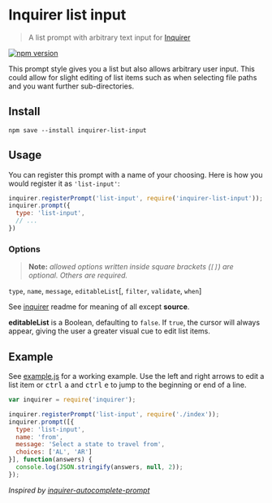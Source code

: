 Inquirer list input
===================

> A list prompt with arbitrary text input for [Inquirer](https://github.com/SBoudrias/Inquirer.js)

[![npm version](https://badge.fury.io/js/inquirer-list-input.png?style=flat)](http://badge.fury.io/js/inquirer-list-input)

This prompt style gives you a list but also allows arbitrary user input. This could allow for slight editing of list items such as when selecting file paths and you want further sub-directories.

## Install

```
npm save --install inquirer-list-input
```

## Usage

You can register this prompt with a name of your choosing. Here is how you would register it as `'list-input'`:

```js
inquirer.registerPrompt('list-input', require('inquirer-list-input'));
inquirer.prompt({
  type: 'list-input',
  // ...
})
```

### Options

> **Note:** _allowed options written inside square brackets (`[]`) are optional. Others are required._

`type`, `name`, `message`, `editableList`[, `filter`, `validate`, `when`]

See [inquirer](https://github.com/SBoudrias/Inquirer.js) readme for meaning of all except **source**.

**editableList** is a Boolean, defaulting to `false`. If `true`, the cursor will always appear, giving the user a greater visual cue to edit list items.

## Example

See [example.js](example.js) for a working example. Use the left and right arrows to edit a list item or <kbd>ctrl</kbd> <kbd>a</kbd> and <kbd>ctrl</kbd> <kbd>e</kbd> to jump to the beginning or end of a line.

```js
var inquirer = require('inquirer');

inquirer.registerPrompt('list-input', require('./index'));
inquirer.prompt([{
  type: 'list-input',
  name: 'from',
  message: 'Select a state to travel from',
  choices: ['AL', 'AR']
}], function(answers) {
  console.log(JSON.stringify(answers, null, 2));
});
```

_Inspired by [inquirer-autocomplete-prompt](https://github.com/mokkabonna/inquirer-autocomplete-prompt/blob/master/README.md)_